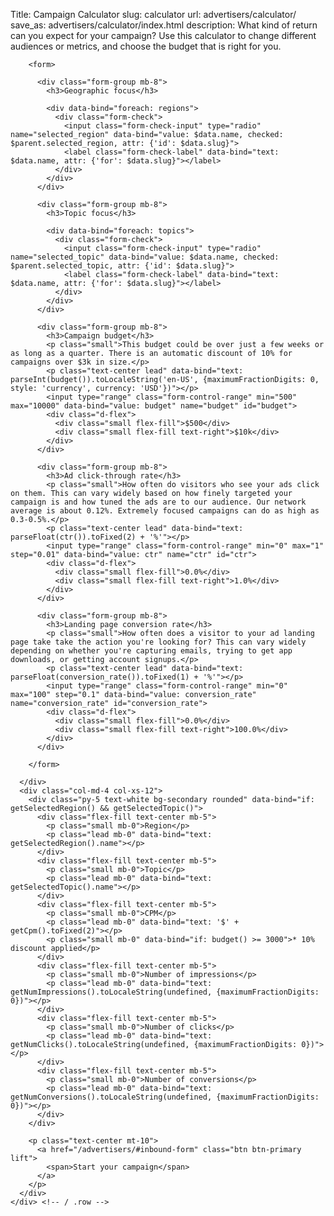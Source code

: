 Title: Campaign Calculator
slug: calculator
url: advertisers/calculator/
save_as: advertisers/calculator/index.html
description: What kind of return can you expect for your campaign? Use this calculator to change different audiences or metrics, and choose the budget that is right for you.


<div id="advertiser-calculator" class="card card-border border-primary shadow-light-lg">
  <div class="card-body">
    <div class="row justify-content-center">
      <div class="col-md-8 col-xs-12">

        <form>

          <div class="form-group mb-8">
            <h3>Geographic focus</h3>

            <div data-bind="foreach: regions">
              <div class="form-check">
                <input class="form-check-input" type="radio" name="selected_region" data-bind="value: $data.name, checked: $parent.selected_region, attr: {'id': $data.slug}">
                <label class="form-check-label" data-bind="text: $data.name, attr: {'for': $data.slug}"></label>
              </div>
            </div>
          </div>

          <div class="form-group mb-8">
            <h3>Topic focus</h3>

            <div data-bind="foreach: topics">
              <div class="form-check">
                <input class="form-check-input" type="radio" name="selected_topic" data-bind="value: $data.name, checked: $parent.selected_topic, attr: {'id': $data.slug}">
                <label class="form-check-label" data-bind="text: $data.name, attr: {'for': $data.slug}"></label>
              </div>
            </div>
          </div>

          <div class="form-group mb-8">
            <h3>Campaign budget</h3>
            <p class="small">This budget could be over just a few weeks or as long as a quarter. There is an automatic discount of 10% for campaigns over $3k in size.</p>
            <p class="text-center lead" data-bind="text: parseInt(budget()).toLocaleString('en-US', {maximumFractionDigits: 0, style: 'currency', currency: 'USD'})"></p>
            <input type="range" class="form-control-range" min="500" max="10000" data-bind="value: budget" name="budget" id="budget">
            <div class="d-flex">
              <div class="small flex-fill">$500</div>
              <div class="small flex-fill text-right">$10k</div>
            </div>
          </div>

          <div class="form-group mb-8">
            <h3>Ad click-through rate</h3>
            <p class="small">How often do visitors who see your ads click on them. This can vary widely based on how finely targeted your campaign is and how tuned the ads are to our audience. Our network average is about 0.12%. Extremely focused campaigns can do as high as 0.3-0.5%.</p>
            <p class="text-center lead" data-bind="text: parseFloat(ctr()).toFixed(2) + '%'"></p>
            <input type="range" class="form-control-range" min="0" max="1" step="0.01" data-bind="value: ctr" name="ctr" id="ctr">
            <div class="d-flex">
              <div class="small flex-fill">0.0%</div>
              <div class="small flex-fill text-right">1.0%</div>
            </div>
          </div>

          <div class="form-group mb-8">
            <h3>Landing page conversion rate</h3>
            <p class="small">How often does a visitor to your ad landing page take take the action you're looking for? This can vary widely depending on whether you're capturing emails, trying to get app downloads, or getting account signups.</p>
            <p class="text-center lead" data-bind="text: parseFloat(conversion_rate()).toFixed(1) + '%'"></p>
            <input type="range" class="form-control-range" min="0" max="100" step="0.1" data-bind="value: conversion_rate" name="conversion_rate" id="conversion_rate">
            <div class="d-flex">
              <div class="small flex-fill">0.0%</div>
              <div class="small flex-fill text-right">100.0%</div>
            </div>
          </div>

        </form>

      </div>
      <div class="col-md-4 col-xs-12">
        <div class="py-5 text-white bg-secondary rounded" data-bind="if: getSelectedRegion() && getSelectedTopic()">
          <div class="flex-fill text-center mb-5">
            <p class="small mb-0">Region</p>
            <p class="lead mb-0" data-bind="text: getSelectedRegion().name"></p>
          </div>
          <div class="flex-fill text-center mb-5">
            <p class="small mb-0">Topic</p>
            <p class="lead mb-0" data-bind="text: getSelectedTopic().name"></p>
          </div>
          <div class="flex-fill text-center mb-5">
            <p class="small mb-0">CPM</p>
            <p class="lead mb-0" data-bind="text: '$' + getCpm().toFixed(2)"></p>
            <p class="small mb-0" data-bind="if: budget() >= 3000">* 10% discount applied</p>
          </div>
          <div class="flex-fill text-center mb-5">
            <p class="small mb-0">Number of impressions</p>
            <p class="lead mb-0" data-bind="text: getNumImpressions().toLocaleString(undefined, {maximumFractionDigits: 0})"></p>
          </div>
          <div class="flex-fill text-center mb-5">
            <p class="small mb-0">Number of clicks</p>
            <p class="lead mb-0" data-bind="text: getNumClicks().toLocaleString(undefined, {maximumFractionDigits: 0})"></p>
          </div>
          <div class="flex-fill text-center mb-5">
            <p class="small mb-0">Number of conversions</p>
            <p class="lead mb-0" data-bind="text: getNumConversions().toLocaleString(undefined, {maximumFractionDigits: 0})"></p>
          </div>
        </div>

        <p class="text-center mt-10">
          <a href="/advertisers/#inbound-form" class="btn btn-primary lift">
            <span>Start your campaign</span>
          </a>
        </p>
      </div>
    </div> <!-- / .row -->
  </div>
</div>
